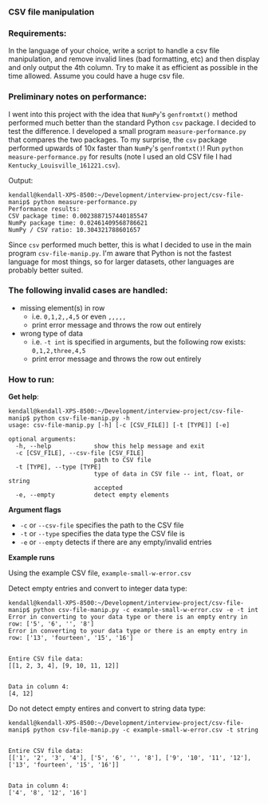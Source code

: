 ### CSV file manipulation

### Requirements:
In the language of your choice, write a script to handle a csv file manipulation, and
remove invalid lines (bad formatting, etc) and then display and only output the 4th
column. Try to make it as efficient as possible in the time allowed. Assume you could
have a huge csv file.

### Preliminary notes on performance:
  I went into this project with the idea that `NumPy`'s `genfromtxt()` method performed much better than the standard Python `csv` package. I decided to test the difference. I developed a small program `measure-performance.py` that compares the two packages. To my surprise, the `csv` package performed upwards of 10x faster than `NumPy`'s `genfromtxt()`! Run `python measure-performance.py` for results (note I used an old CSV file I had `Kentucky_Louisville_161221.csv`).

  Output:
```
kendall@kendall-XPS-8500:~/Development/interview-project/csv-file-manip$ python measure-performance.py
Performance results:
CSV package time: 0.0023887157440185547
NumPy package time: 0.02461409568786621
NumPy / CSV ratio: 10.304321788601657
```

  Since `csv` performed much better, this is what I decided to use in the main program `csv-file-manip.py`. I'm aware that Python is not the fastest language for most things, so for larger datasets, other languages are probably better suited.

### The following invalid cases are handled:

  - missing element(s) in row
    - i.e. `0,1,2,,4,5` or even `,,,,,`
    - print error message and throws the row out entirely
  - wrong type of data
    - i.e. `-t int` is specified in arguments, but the following row exists: `0,1,2,three,4,5`
    - print error message and throws the row out entirely

### How to run:

**Get help**:
```
kendall@kendall-XPS-8500:~/Development/interview-project/csv-file-manip$ python csv-file-manip.py -h
usage: csv-file-manip.py [-h] [-c [CSV_FILE]] [-t [TYPE]] [-e]

optional arguments:
  -h, --help            show this help message and exit
  -c [CSV_FILE], --csv-file [CSV_FILE]
                        path to CSV file
  -t [TYPE], --type [TYPE]
                        type of data in CSV file -- int, float, or string
                        accepted
  -e, --empty           detect empty elements
```

**Argument flags**
  - `-c` or `--csv-file` specifies the path to the CSV file
  - `-t` or `--type` specifies the data type the CSV file is
  - `-e` or `--empty` detects if there are any empty/invalid entries

**Example runs**

Using the example CSV file, `example-small-w-error.csv`

Detect empty entries and convert to integer data type:
```
kendall@kendall-XPS-8500:~/Development/interview-project/csv-file-manip$ python csv-file-manip.py -c example-small-w-error.csv -e -t int
Error in converting to your data type or there is an empty entry in row: ['5', '6', '', '8']
Error in converting to your data type or there is an empty entry in row: ['13', 'fourteen', '15', '16']


Entire CSV file data:
[[1, 2, 3, 4], [9, 10, 11, 12]]


Data in column 4:
[4, 12]
```

Do not detect empty entires and convert to string data type:
```
kendall@kendall-XPS-8500:~/Development/interview-project/csv-file-manip$ python csv-file-manip.py -c example-small-w-error.csv -t string


Entire CSV file data:
[['1', '2', '3', '4'], ['5', '6', '', '8'], ['9', '10', '11', '12'], ['13', 'fourteen', '15', '16']]


Data in column 4:
['4', '8', '12', '16']
```
